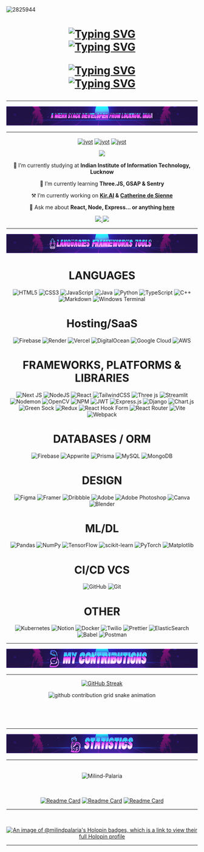 <img src="assets/Banner.gif" alt="2825944"  width="1250" height="350">
<h1 align="center">
<!--     <img src="https://readme-typing-svg.herokuapp.com/?font=Oswald&size=45&center=true&vCenter=true&width=700&height=90&duration=4000&color=E00EF7&lines=Hey+There!+👋;+I'm+Milind!;+Milind+Palaria;" />
    <a href="https://git.io/typing-svg"><img src="https://readme-typing-svg.demolab.com?font=Oswald&duration=3000&color=E00EF7&center=true&vCenter=true&multiline=true&random=false&width=435&height=200&lines=Hey+There..!!!;I+am+Milind+Palaria" alt="Typing SVG" /></a> -->
    <a href="https://git.io/typing-svg"><img src="https://readme-typing-svg.demolab.com?font=Oswald&size=25&duration=3000&pause=500&color=E00EF7&center=true&vCenter=true&random=false&width=435&height=40&lines=Hello+Folks;%E0%A4%A8%E0%A4%AE%E0%A4%B8%E0%A5%8D%E0%A4%95%E0%A4%BE%E0%A4%B0+%E0%A4%A6%E0%A5%8B%E0%A4%B8%E0%A5%8D%E0%A4%A4%E0%A5%8B%E0%A4%82;Hola+amigos;%E0%B2%A8%E0%B2%AE%E0%B2%B8%E0%B3%8D%E0%B2%95%E0%B2%BE%E0%B2%B0+%E0%B2%9C%E0%B2%A8%E0%B2%B0%E0%B3%86;%DB%81Bonjour+les+gens;%E0%B4%B9%E0%B4%B2%E0%B5%8B+%E0%B4%AB%E0%B5%8B%E0%B4%95%E0%B5%8D%E0%B4%95%E0%B5%8D%E0%B4%B8%E0%B5%8D;%DB%8C%D9%84%D9%88+%D9%84%D9%88%DA%AF%D9%88;%E0%AE%B5%E0%AE%A3%E0%AE%95%E0%AF%8D%E0%AE%95%E0%AE%AE%E0%AF%8D+%E0%AE%AE%E0%AE%95%E0%AF%8D%E0%AE%95%E0%AE%B3%E0%AF%87" alt="Typing SVG" /></a>
<br/>
    <a href="https://git.io/typing-svg"><img src="https://readme-typing-svg.demolab.com?font=Oswald&size=45&duration=5000&pause=2000&color=E00EF7&center=true&vCenter=true&random=false&repeat=false&width=435&height=80&lines=I'm+Milind+Palaria" alt="Typing SVG" /></a>
<br/>
    
<a href="https://git.io/typing-svg"><img src="https://readme-typing-svg.demolab.com?font=Oswald&size=25&duration=3000&pause=500&color=E00EF7&center=true&vCenter=true&repeat=false&random=false&width=435&height=40&lines=Scroll+to+know+more" alt="Typing SVG" /></a>
<br/>
<a href="https://git.io/typing-svg"><img src="https://readme-typing-svg.demolab.com?font=Oswald&size=25&duration=2000&pause=500&color=E00EF7&center=true&vCenter=true&random=false&width=435&height=40&lines=%F0%9F%91%87%F0%9F%91%87%F0%9F%91%87" alt="Typing SVG" /></a>
</h1>

<hr/>
    <img src="assets/MernDev.gif" alt="2825944"  width="1250" height="50">

<hr/>
<p align="center">
  <a href="https://leetcode.com/Milind-Palaria/" target="_blank"><img align="center" src="https://assets.leetcode.com/static_assets/marketing/2024-100-new.gif" alt="jyot" height="200" width="200" /></a>
  <a href="https://leetcode.com/Milind-Palaria/" target="_blank"><img align="center" src="https://assets.leetcode.com/static_assets/others/Knight.gif" alt="jyot" height="200" width="200" /></a>
  <a href="https://leetcode.com/Milind-Palaria/" target="_blank"><img align="center" src="https://assets.leetcode.com/static_assets/marketing/2024-50.gif" alt="jyot" height="200" width="200" /></a>
<!--   <a href="https://leetcode.com/Milind-Palaria/" target="_blank"><img align="center" src="https://assets.leetcode.com/static_assets/marketing/2024-200.gif" alt="jyot" height="200" width="200" /></a> -->
</p>
<p align="center">
  
  <img  align=top flex-grow=1 src="https://leetcard.jacoblin.cool/Milind-Palaria?theme=dark&font=Nunito&ext=heatmap" />  
</p>

<div align="center">

 
 🔭 I’m currently studying at **Indian Institute of Information Technology, Lucknow**
 
 🌱 I’m currently learning **Three.JS, GSAP & Sentry**
 
 ⚒ I’m currently working on **[Kir.AI](https://github.com/Milind-Palaria/kir.ai) & [Catherine de Sienne](https://github.com/Milind-Palaria/catherine-de-sienne)**

💬 Ask me about **React, Node, Express... or anything [here](https://github.com/Milind-Palaria/Milind-Palaria/issues)**

<div align="center"> 
  <a href="mailto:palaria23@gmail.com">
    <img src="https://img.shields.io/badge/Gmail-333333?style=for-the-badge&logo=gmail&logoColor=red" />
  </a>
  <a href="https://linkedin.com/in/milind-palaria" target="_blank">
    <img src="https://img.shields.io/badge/LinkedIn-0077B5?style=for-the-badge&logo=linkedin&logoColor=white" target="_blank" />
  </a>
<!--   <a href="https://salesp07.github.io" target="_blank">
     <img src="https://img.shields.io/badge/Portfolio-FF5722?style=for-the-badge&logo=todoist&logoColor=white" target="_blank" /> <!-- sqlite, safari, google-chrome are other good icon options
  </a> -->
</div>

 <hr/>
    <img src="assets/Languages.gif" alt="2825944"  width="1250" height="50">
<!--     <img src="https://i.postimg.cc/VLPBrgZk/standard-3.gif" alt="2825944"  width="1250" height="50"> 

    
 <hr/>
 
<br/>
<!--  <div align="center">
    <img src="https://skillicons.dev/icons?i=react,bootstrap,mui,html,css,vscode,github,figma,tailwind,git,r" />
    <img src="https://skillicons.dev/icons?i=nodejs,python,javascript,typescript,express,firebase,mongodb,c,java,nextjs,mysql,flask" /><br>
</div> -->
 <div align="center">
   <h1> LANGUAGES </h1>
</div>

 ![HTML5](https://img.shields.io/badge/html5-%23E34F26.svg?style=for-the-badge&logo=html5&logoColor=white) ![CSS3](https://img.shields.io/badge/css3-%231572B6.svg?style=for-the-badge&logo=css3&logoColor=white) ![JavaScript](https://img.shields.io/badge/javascript-%23323330.svg?style=for-the-badge&logo=javascript&logoColor=%23F7DF1E) ![Java](https://img.shields.io/badge/java-%23ED8B00.svg?style=for-the-badge&logo=openjdk&logoColor=white) ![Python](https://img.shields.io/badge/python-3670A0?style=for-the-badge&logo=python&logoColor=ffdd54) ![TypeScript](https://img.shields.io/badge/typescript-%23007ACC.svg?style=for-the-badge&logo=typescript&logoColor=white) ![C++](https://img.shields.io/badge/c++-%2300599C.svg?style=for-the-badge&logo=c%2B%2B&logoColor=white) ![Markdown](https://img.shields.io/badge/markdown-%23000000.svg?style=for-the-badge&logo=markdown&logoColor=white) ![Windows Terminal](https://img.shields.io/badge/Windows%20Terminal-%234D4D4D.svg?style=for-the-badge&logo=windows-terminal&logoColor=white) 
  <div align="center">
   <h1> Hosting/SaaS </h1>
</div>

 ![Firebase](https://img.shields.io/badge/firebase-%23039BE5.svg?style=for-the-badge&logo=firebase) ![Render](https://img.shields.io/badge/Render-%46E3B7.svg?style=for-the-badge&logo=render&logoColor=white) ![Vercel](https://img.shields.io/badge/vercel-%23000000.svg?style=for-the-badge&logo=vercel&logoColor=white) ![DigitalOcean](https://img.shields.io/badge/DigitalOcean-%230167ff.svg?style=for-the-badge&logo=digitalOcean&logoColor=white) ![Google Cloud](https://img.shields.io/badge/GoogleCloud-%234285F4.svg?style=for-the-badge&logo=google-cloud&logoColor=white) ![AWS](https://img.shields.io/badge/AWS-%23FF9900.svg?style=for-the-badge&logo=amazon-aws&logoColor=white) 
 
   <div align="center">
   <h1> FRAMEWORKS, PLATFORMS & LIBRARIES</h1>
</div>

 ![Next JS](https://img.shields.io/badge/Next-black?style=for-the-badge&logo=next.js&logoColor=white) ![NodeJS](https://img.shields.io/badge/node.js-6DA55F?style=for-the-badge&logo=node.js&logoColor=white) ![React](https://img.shields.io/badge/react-%2320232a.svg?style=for-the-badge&logo=react&logoColor=%2361DAFB) ![TailwindCSS](https://img.shields.io/badge/tailwindcss-%2338B2AC.svg?style=for-the-badge&logo=tailwind-css&logoColor=white) ![Three js](https://img.shields.io/badge/threejs-black?style=for-the-badge&logo=three.js&logoColor=white) ![Streamlit](https://img.shields.io/badge/Streamlit-%23FE4B4B.svg?style=for-the-badge&logo=streamlit&logoColor=white) ![Nodemon](https://img.shields.io/badge/NODEMON-%23323330.svg?style=for-the-badge&logo=nodemon&logoColor=%BBDEAD) ![OpenCV](https://img.shields.io/badge/opencv-%23white.svg?style=for-the-badge&logo=opencv&logoColor=white) ![NPM](https://img.shields.io/badge/NPM-%23CB3837.svg?style=for-the-badge&logo=npm&logoColor=white) ![JWT](https://img.shields.io/badge/JWT-black?style=for-the-badge&logo=JSON%20web%20tokens) ![Express.js](https://img.shields.io/badge/express.js-%23404d59.svg?style=for-the-badge&logo=express&logoColor=%2361DAFB) ![Django](https://img.shields.io/badge/django-%23092E20.svg?style=for-the-badge&logo=django&logoColor=white) ![Chart.js](https://img.shields.io/badge/chart.js-F5788D.svg?style=for-the-badge&logo=chart.js&logoColor=white) ![Green Sock](https://img.shields.io/badge/green%20sock-88CE02?style=for-the-badge&logo=greensock&logoColor=white) ![Redux](https://img.shields.io/badge/redux-%23593d88.svg?style=for-the-badge&logo=redux&logoColor=white) ![React Hook Form](https://img.shields.io/badge/React%20Hook%20Form-%23EC5990.svg?style=for-the-badge&logo=reacthookform&logoColor=white) ![React Router](https://img.shields.io/badge/React_Router-CA4245?style=for-the-badge&logo=react-router&logoColor=white) ![Vite](https://img.shields.io/badge/vite-%23646CFF.svg?style=for-the-badge&logo=vite&logoColor=white) ![Webpack](https://img.shields.io/badge/webpack-%238DD6F9.svg?style=for-the-badge&logo=webpack&logoColor=black)

<div align="center">
   <h1>DATABASES / ORM</h1>
</div>

 ![Firebase](https://img.shields.io/badge/firebase-a08021?style=for-the-badge&logo=firebase&logoColor=ffcd34) ![Appwrite](https://img.shields.io/badge/Appwrite-%23FD366E.svg?style=for-the-badge&logo=appwrite&logoColor=white) ![Prisma](https://img.shields.io/badge/Prisma-3982CE?style=for-the-badge&logo=Prisma&logoColor=white) ![MySQL](https://img.shields.io/badge/mysql-4479A1.svg?style=for-the-badge&logo=mysql&logoColor=white) ![MongoDB](https://img.shields.io/badge/MongoDB-%234ea94b.svg?style=for-the-badge&logo=mongodb&logoColor=white) 

<div align="center">
   <h1> DESIGN</h1>
</div>

![Figma](https://img.shields.io/badge/figma-%23F24E1E.svg?style=for-the-badge&logo=figma&logoColor=white) ![Framer](https://img.shields.io/badge/Framer-black?style=for-the-badge&logo=framer&logoColor=blue) ![Dribbble](https://img.shields.io/badge/Dribbble-EA4C89?style=for-the-badge&logo=dribbble&logoColor=white) ![Adobe](https://img.shields.io/badge/adobe-%23FF0000.svg?style=for-the-badge&logo=adobe&logoColor=white) ![Adobe Photoshop](https://img.shields.io/badge/adobe%20photoshop-%2331A8FF.svg?style=for-the-badge&logo=adobe%20photoshop&logoColor=white) ![Canva](https://img.shields.io/badge/Canva-%2300C4CC.svg?style=for-the-badge&logo=Canva&logoColor=white) ![Blender](https://img.shields.io/badge/blender-%23F5792A.svg?style=for-the-badge&logo=blender&logoColor=white) 

<div align="center">
   <h1> ML/DL </h1>
</div>

![Pandas](https://img.shields.io/badge/pandas-%23150458.svg?style=for-the-badge&logo=pandas&logoColor=white) ![NumPy](https://img.shields.io/badge/numpy-%23013243.svg?style=for-the-badge&logo=numpy&logoColor=white) ![TensorFlow](https://img.shields.io/badge/TensorFlow-%23FF6F00.svg?style=for-the-badge&logo=TensorFlow&logoColor=white) ![scikit-learn](https://img.shields.io/badge/scikit--learn-%23F7931E.svg?style=for-the-badge&logo=scikit-learn&logoColor=white) ![PyTorch](https://img.shields.io/badge/PyTorch-%23EE4C2C.svg?style=for-the-badge&logo=PyTorch&logoColor=white) ![Matplotlib](https://img.shields.io/badge/Matplotlib-%23ffffff.svg?style=for-the-badge&logo=Matplotlib&logoColor=black) 

<div align="center">
   <h1>CI/CD VCS</h1>
</div>

![GitHub](https://img.shields.io/badge/github-%23121011.svg?style=for-the-badge&logo=github&logoColor=white) ![Git](https://img.shields.io/badge/git-%23F05033.svg?style=for-the-badge&logo=git&logoColor=white) 

<div align="center">
   <h1> OTHER </h1>
</div>

![Kubernetes](https://img.shields.io/badge/kubernetes-%23326ce5.svg?style=for-the-badge&logo=kubernetes&logoColor=white) ![Notion](https://img.shields.io/badge/Notion-%23000000.svg?style=for-the-badge&logo=notion&logoColor=white) ![Docker](https://img.shields.io/badge/docker-%230db7ed.svg?style=for-the-badge&logo=docker&logoColor=white) ![Twilio](https://img.shields.io/badge/Twilio-F22F46?style=for-the-badge&logo=Twilio&logoColor=white) ![Prettier](https://img.shields.io/badge/prettier-%23F7B93E.svg?style=for-the-badge&logo=prettier&logoColor=black) ![ElasticSearch](https://img.shields.io/badge/-ElasticSearch-005571?style=for-the-badge&logo=elasticsearch) ![Babel](https://img.shields.io/badge/Babel-F9DC3e?style=for-the-badge&logo=babel&logoColor=black) ![Postman](https://img.shields.io/badge/Postman-FF6C37?style=for-the-badge&logo=postman&logoColor=white)
<br/>
<hr/>

<div align="center">
<!--   <h2>🐍 My Contributions 🐍</h2> -->
    <img src="assets/contributions.gif" alt="2825944"  width="1250" height="50">
<hr/>
    
<!-- <img align="center" width=390 src="https://github-readme-streak-stats.herokuapp.com/?user=milind-palaria&" alt="Milind-Palaria" /> -->
    
    
[![GitHub Streak](https://streak-stats.demolab.com?user=Milind-Palaria&theme=transparent&hide_border=true&border_radius=0)](https://git.io/streak-stats)
  
 <!-- <img alt="snake eating my contributions" src="https://raw.githubusercontent.com/Milind-Palaria/Milind-Palaria/output/github-contribution-grid-snake.svg" />-->
 <picture>
  <source
    media="(prefers-color-scheme: dark)"
    srcset="https://raw.githubusercontent.com/Milind-Palaria/Milind-Palaria/output/github-contribution-grid-snake-dark.svg"
  />
  <source
    media="(prefers-color-scheme: light)"
    srcset="https://raw.githubusercontent.com/Milind-Palaria/Milind-Palaria/output/github-contribution-grid-snake.svg"
  />
  <img
    alt="github contribution grid snake animation"
    src="https://raw.githubusercontent.com/platane/Milind-Palaria/Milind-Palaria/github-contribution-grid-snake.svg"
  />
 </picture>
  <br/>
    
  <br/><br/><br/>
</div>

<hr/>
    <img src="assets/Statistics.gif" alt="2825944"  width="1250" height="50">
<hr/>

<br>
<div align=center>
    

<img  align="center" width=390 src="https://github-readme-stats.vercel.app/api/top-langs?username=milind-palaria&show_icons=true&locale=en&layout=donut-vertical&theme=dark&hide_border=true" alt="Milind-Palaria" />
<!--  <p align="center">
    <img src="https://komarev.com/ghpvc/?username=Milind-Palaria&label=Profile%20views&color=0e75b6&style=flat" alt="milind-palaria" />
</p>

<img align="center" width=390 src="https://github-readme-stats.vercel.app/api?username=milind-palaria&show_icons=true&locale=en" alt="Milind-Palaria" />
    <br/>
 <img width=390 src="https://github-readme-stats-salesp07.vercel.app/api?username=Milind-Palaria&count_private=true&show_icons=true&theme=react&rank_icon=github&border_radius=10" alt="readme stats" />
    <img width=390 src="https://github-readme-streak-stats-salesp07.vercel.app/?user=Milind-Palaria&count_private=true&theme=react&border_radius=10" alt="streak stats"/>
<img width=325 align="center" src="https://github-readme-stats-salesp07.vercel.app/api/top-langs/?username=Milind-Palaria&hide=HTML&langs_count=8&layout=compact&theme=react&border_radius=10&size_weight=0.5&count_weight=0.5&exclude_repo=github-readme-stats" alt="top langs" /> -->
  <br/>

</div>

<br/><br/>
[![Readme Card](https://github-readme-stats.vercel.app/api/pin/?username=Milind-Palaria&repo=Spice-Caves&theme=dark&show_icons=true&hide_border=true)](https://github.com/Milind-Palaria/Spice-Caves)
[![Readme Card](https://github-readme-stats.vercel.app/api/pin/?username=Milind-Palaria&repo=kir.ai&theme=dark&show_icons=true&hide_border=true)](https://github.com/Milind-Palaria/kir.ai)
[![Readme Card](https://github-readme-stats.vercel.app/api/pin/?username=Milind-Palaria&repo=catherine-de-sienne&theme=dark&show_icons=true&hide_border=true)](https://github.com/Milind-Palaria/catherine-de-sienne)

<hr/>

<br/>

[![An image of @milindpalaria's Holopin badges, which is a link to view their full Holopin profile](https://holopin.me/milindpalaria)](https://holopin.io/@milindpalaria)

<hr/>

<br/>

